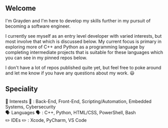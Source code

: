 ## Welcome
I'm Grayden and I'm here to develop my skills further in my pursuit of becoming a software engineer. 

I currently see myself as an entry level developer with varied interests, but most involve that which is discussed below.
My current focus is primary in exploring more of C++ and Python as a programming language by completing intermediate projects that is suitable for these languages which you can 
see in my pinned repos below. 

I don't have a lot of repos published quite yet, but feel free to poke around and let me know if you have any questions about my work. 😃

## Speciality
🧠 Interests 🧠 : Back-End, Front-End, Scripting/Automation, Embedded Systems, Cybersecurity
<br>
🗣️ Languages 🗣️ : C++, Python, HTML/CSS, PowerShell, Bash
<br>
✏️ IDEs ✏️ : Xcode, PyCharm, VS Code
